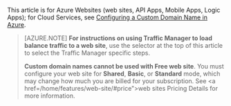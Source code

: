 This article is for Azure Websites (web sites, API Apps, Mobile Apps, Logic Apps); for Cloud Services, see <a href="/develop/net/common-tasks/custom-dns/">Configuring a Custom Domain Name in Azure</a>.

> [AZURE.NOTE]  **For instructions on using Traffic Manager to load balance traffic to a web site**, use the selector at the top of this article to select the Traffic Manager specific steps.
>
> **Custom domain names cannot be used with Free web site**. You must configure your web site for **Shared**, **Basic**, or **Standard** mode, which may change how much you are billed for your subscription. See <a href=/home/features/web-site/#price">web sites Pricing Details</a> for more information.